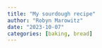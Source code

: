 ```yaml
---
title: "My sourdough recipe"
author: "Robyn Marowitz"
date: "2023-10-07"
categories: [baking, bread]
---
```

